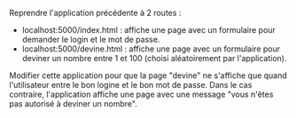 Reprendre l'application précédente à 2 routes :
- localhost:5000/index.html : affiche une page avec un formulaire pour demander le login et le mot de passe.
- localhost:5000/devine.html : affiche une page avec un formulaire pour deviner un nombre entre 1 et 100 (choisi aléatoirement par l'application).

Modifier cette application pour que la page "devine" ne s'affiche que quand l'utilisateur entre le bon logine et le bon mot de passe. Dans le cas contraire, l'application affiche une page avec une message "vous n'êtes pas autorisé à deviner un nombre".
